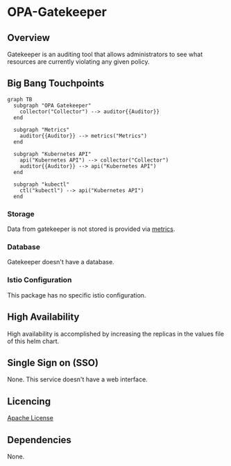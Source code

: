 # OPA-Gatekeeper

## Overview

Gatekeeper is an auditing tool that allows administrators to see what resources are currently violating any given policy.

## Big Bang Touchpoints

```mermaid
graph TB
  subgraph "OPA Gatekeeper"
    collector("Collector") --> auditor{{Auditor}}
  end      

  subgraph "Metrics"
    auditor{{Auditor}} --> metrics("Metrics")
  end

  subgraph "Kubernetes API"
    api("Kubernetes API") --> collector("Collector")
    auditor{{Auditor}} --> api("Kubernetes API")
  end

  subgraph "kubectl"
    ctl("kubectl") --> api("Kubernetes API")
  end

```

### Storage

Data from gatekeeper is not stored is provided via [metrics](https://open-policy-agent.github.io/gatekeeper/website/docs/metrics/).

### Database

Gatekeeper doesn't have a database.

### Istio Configuration

This package has no specific istio configuration.

## High Availability

High availability is accomplished by increasing the replicas in the values file of this helm chart.

## Single Sign on (SSO)

None. This service doesn't have a web interface.

## Licencing

[Apache License](https://github.com/open-policy-agent/gatekeeper/blob/master/LICENSE)

## Dependencies

None.
